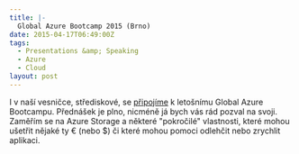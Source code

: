 ```yaml
---
title: |-
  Global Azure Bootcamp 2015 (Brno)
date: 2015-04-17T06:49:00Z
tags:
  - Presentations &amp; Speaking
  - Azure
  - Cloud
layout: post
---
```

I v naší vesničce, střediskové, se [připojíme][1] k letošnímu Global Azure Bootcampu. Přednášek je plno, nicméně já bych vás rád pozval na svoji. Zaměřím se na Azure Storage a některé "pokročilé" vlastnosti, které mohou ušetřit nějaké ty € (nebo $) či které mohou pomoci odlehčit nebo zrychlit aplikaci.  

[1]: http://www.wug.cz/brno/akce/727-Global-Azure-Bootcamp-2015